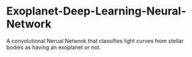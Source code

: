 # Exoplanet-Deep-Learning-Neural-Network
A convolutional Nerual Netwrok that classifies light curves from stellar bodies as having an exoplanet or not.

